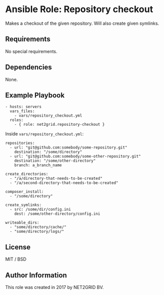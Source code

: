 # Ansible Role: Repository checkout

Makes a checkout of the given repository. Will also create given symlinks.

## Requirements

No special requirements.

## Dependencies

None.

## Example Playbook

    - hosts: servers
      vars_files:
        - vars/repository_checkout.yml
      roles:
        - { role: net2grid.repository-checkout }

Inside `vars/repository_checkout.yml`:

    repositories:
      - url: "git@github.com:somebody/some-repository.git"
        destination: "/some/directory"
      - url: "git@github.com:somebody/some-other-repository.git"
        destination: "/some/other-directory"
        branch: a_branch_name
    
    create_directories:
      - "/a/directory-that-needs-to-be-created"
      - "/a/second-directory-that-needs-to-be-created"
    
    composer_install:
      - "/some/directory"
    
    create_symlinks:
      - src: /some/dir/config.ini
        dest: /some/other-directory/config.ini

    writeable_dirs:
      - "some/directory/cache/"
      - "some/directory/logs/"

## License

MIT / BSD

## Author Information

This role was created in 2017 by NET2GRID BV.
